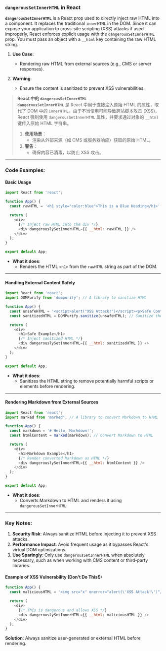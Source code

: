 ### `dangerousSetInnerHTML` in React  

<audio src="../..\..\mp3\__`dangerousSet.mp3"></audio>

**`dangerousSetInnerHTML`** is a React prop used to directly inject raw HTML into a component. It replaces the traditional `innerHTML` in the DOM. Since it can expose your application to cross-site scripting (XSS) attacks if used improperly, React enforces explicit usage with the `dangerousSetInnerHTML` prop. You must pass an object with a `__html` key containing the raw HTML string.  

1. **Use Case**:  
   - Rendering raw HTML from external sources (e.g., CMS or server responses).  

2. **Warning**:  
   - Ensure the content is sanitized to prevent XSS vulnerabilities.  

> **React 中的 `dangerousSetInnerHTML`**  
> **`dangerousSetInnerHTML`** 是 React 中用于直接注入原始 HTML 的属性，取代了 DOM 中的 `innerHTML`。由于不当使用可能导致跨站脚本攻击 (XSS)，React 强制使用 `dangerousSetInnerHTML` 属性，并要求通过对象的 `__html` 键传入原始 HTML 字符串。  
> 1. **使用场景**：  
>    - 渲染从外部来源（如 CMS 或服务器响应）获取的原始 HTML。  
> 2. **警告**：  
>    - 确保内容已消毒，以防止 XSS 攻击。  

---

### Code Examples:

#### **Basic Usage**
```javascript
import React from 'react';

function App() {
  const rawHTML = '<h1 style="color:blue">This is a Blue Heading</h1>';

  return (
    <div>
      {/* Inject raw HTML into the div */}
      <div dangerouslySetInnerHTML={{ __html: rawHTML }} />
    </div>
  );
}

export default App;
```

- **What it does**:  
  - Renders the HTML `<h1>` from the `rawHTML` string as part of the DOM.  

---

#### **Handling External Content Safely**
```javascript
import React from 'react';
import DOMPurify from 'dompurify'; // A library to sanitize HTML

function App() {
  const unsafeHTML = '<script>alert("XSS Attack!")</script><p>Safe Content</p>';
  const sanitizedHTML = DOMPurify.sanitize(unsafeHTML); // Sanitize the HTML

  return (
    <div>
      <h1>Safe Example</h1>
      {/* Inject sanitized HTML */}
      <div dangerouslySetInnerHTML={{ __html: sanitizedHTML }} />
    </div>
  );
}

export default App;
```

- **What it does**:  
  - Sanitizes the HTML string to remove potentially harmful scripts or elements before rendering.

---

#### **Rendering Markdown from External Sources**
```javascript
import React from 'react';
import marked from 'marked'; // A library to convert Markdown to HTML

function App() {
  const markdown = '# Hello, Markdown!';
  const htmlContent = marked(markdown); // Convert Markdown to HTML

  return (
    <div>
      <h1>Markdown Example</h1>
      {/* Render converted Markdown as HTML */}
      <div dangerouslySetInnerHTML={{ __html: htmlContent }} />
    </div>
  );
}

export default App;
```

- **What it does**:  
  - Converts Markdown to HTML and renders it using `dangerousSetInnerHTML`.

---

### Key Notes:
1. **Security Risk**: Always sanitize HTML before injecting it to prevent XSS attacks.  
2. **Performance Impact**: Avoid frequent usage as it bypasses React's virtual DOM optimizations.  
3. **Use Sparingly**: Only use `dangerousSetInnerHTML` when absolutely necessary, such as when working with CMS content or third-party libraries.  

#### Example of XSS Vulnerability (Don't Do This!):
```javascript
function App() {
  const maliciousHTML = '<img src="x" onerror="alert(\'XSS Attack!\')"/>';

  return (
    <div>
      {/* This is dangerous and allows XSS */}
      <div dangerouslySetInnerHTML={{ __html: maliciousHTML }} />
    </div>
  );
}
```
**Solution**: Always sanitize user-generated or external HTML before rendering.